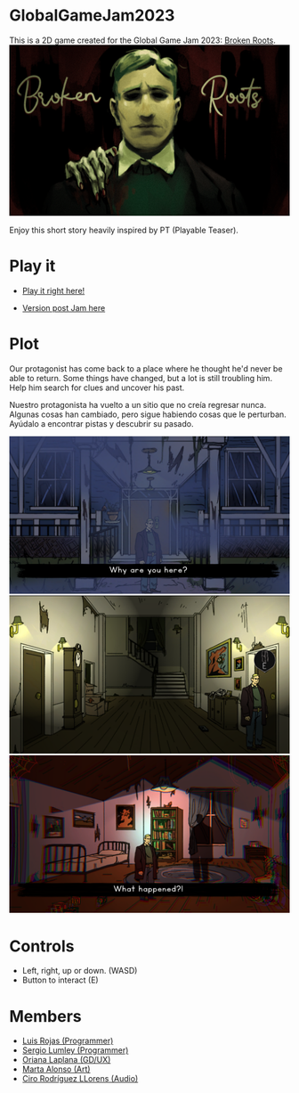 # GlobalGameJam2023

This is a 2D game created for the Global Game Jam 2023: [Broken Roots](https://globalgamejam.org/2023/games/broken-roots-1).
![Game Cover Broken Roots](Documentation/portada.png)

Enjoy this short story heavily inspired by PT (Playable Teaser).

# Play it

 - [Play it right here!](https://exantares.github.io/GlobalGameJam2023WebGL/)

 - [Version post Jam here](https://exantares.github.io/GlobalGameJam2023WebGL/UpdateOri/)

# Plot
Our protagonist has come back to a place where he thought he'd never be able to return. Some things have changed, but a lot is still troubling him. Help him search for clues and uncover his past. 

Nuestro protagonista ha vuelto a un sitio que no creía regresar nunca. Algunas cosas han cambiado, pero sigue habiendo cosas que le perturban. Ayúdalo a encontrar pistas y descubrir su pasado.

![Frontal view with some depth](Documentation/screenshot1.png)
![Frontal view with some depth](Documentation/screenshot2.png)
![Frontal view with some depth](Documentation/screenshot3.png)

# Controls
 - Left, right, up or down. (WASD)
 - Button to interact (E)

# Members
- [Luis Rojas (Programmer)](https://globalgamejam.org/users/antares "https://globalgamejam.org/users/antares")
- [Sergio Lumley (Programmer)](https://globalgamejam.org/users/sergio-lumley "https://globalgamejam.org/users/sergio-lumley")
- [Oriana Laplana (GD/UX)](https://globalgamejam.org/users/oriana "https://globalgamejam.org/users/oriana")
- [Marta Alonso (Art)](https://www.instagram.com/_crimsss_/ "https://www.instagram.com/_crimsss_/")
- [Ciro Rodríguez LLorens (Audio)](https://www.instagram.com/ciro_rodriguez_ll "https://www.instagram.com/ciro_rodriguez_ll")